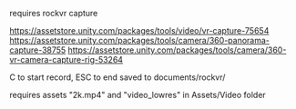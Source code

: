 requires rockvr capture

https://assetstore.unity.com/packages/tools/video/vr-capture-75654
https://assetstore.unity.com/packages/tools/camera/360-panorama-capture-38755
https://assetstore.unity.com/packages/tools/camera/360-vr-camera-capture-rig-53264


C to start record, ESC to end
saved to documents/rockvr/

requires assets "2k.mp4" and "video_lowres" in Assets/Video folder